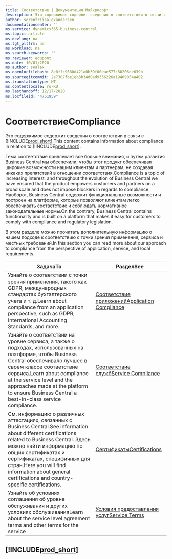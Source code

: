 ```yaml
---
title: Соответствие | Документация Майкрософт
description: Это содержимое содержит сведения о соответствии в связи с Business Central.
author: sorenfriisalexandersen
documentationcenter: ''
ms.service: dynamics365-business-central
ms.topic: article
ms.devlang: na
ms.tgt_pltfrm: na
ms.workload: na
ms.search.keywords: ''
ms.reviewer: edupont
ms.date: 10/01/2020
ms.author: soalex
ms.openlocfilehash: 8e0ffc9680d421a0b39f00eae577c80206de639b
ms.sourcegitcommit: 2e7307fbe1eb3b34d0ad9356226a19409054a402
ms.translationtype: HT
ms.contentlocale: ru-RU
ms.lasthandoff: 12/17/2020
ms.locfileid: "4751959"
---
```

# <a name="compliance"></a><span data-ttu-id="f0f0a-103">Соответствие</span><span class="sxs-lookup"><span data-stu-id="f0f0a-103">Compliance</span></span>

<span data-ttu-id="f0f0a-104">Это содержимое содержит сведения о соответствии в связи с [!INCLUDE[prod_short](../includes/prod_short.md)].</span><span class="sxs-lookup"><span data-stu-id="f0f0a-104">This content contains information about compliance in relation to [!INCLUDE[prod_short](../includes/prod_short.md)].</span></span>  

<span data-ttu-id="f0f0a-105">Тема соответствие привлекает все больше внимания, и путем развития Business Central мы обеспечили, чтобы этот продукт обеспечивал широкие возможности нашим клиентам и партнерам, не создавая никаких препятствий в отношении соответствия.</span><span class="sxs-lookup"><span data-stu-id="f0f0a-105">Compliance is a topic of increasing interest, and throughout the evolution of Business Central we have ensured that the product empowers customers and partners on a broad scale and does not impose blockers in regards to compliance.</span></span> <span data-ttu-id="f0f0a-106">Наоборот, Business Central содержит функциональные возможности и построен на платформе, которые позволяют клиентам легко обеспечивать соответствие и соблюдать нормативное законодательные нормы.</span><span class="sxs-lookup"><span data-stu-id="f0f0a-106">On the contrary, Business Central contains functionality and is built on a platform that makes it easy for customers to comply with compliance and regulatory legislation.</span></span>

<span data-ttu-id="f0f0a-107">В этом разделе можно прочитать дополнительную информацию о нашем подходе к соответствию с точки зрения применения, сервиса и местных требований.</span><span class="sxs-lookup"><span data-stu-id="f0f0a-107">In this section you can read more about our approach to compliance from the perspective of application, service, and local  requirements.</span></span>

|<span data-ttu-id="f0f0a-108">**Задача**</span><span class="sxs-lookup"><span data-stu-id="f0f0a-108">**To**</span></span>|<span data-ttu-id="f0f0a-109">**Раздел**</span><span class="sxs-lookup"><span data-stu-id="f0f0a-109">**See**</span></span>|  
|------------|-------------|  
|<span data-ttu-id="f0f0a-110">Узнайте о соответствии с точки зрения применения, такого как GDPR, международных стандартах бухгалтерского учета и т. д.</span><span class="sxs-lookup"><span data-stu-id="f0f0a-110">Learn about compliance from an application perspective, such as GDPR, International Accounting Standards, and more.</span></span>|[<span data-ttu-id="f0f0a-111">Соответствие приложений</span><span class="sxs-lookup"><span data-stu-id="f0f0a-111">Application Compliance</span></span>](compliance-application-compliance.md)|  
|<span data-ttu-id="f0f0a-112">Узнайте о соответствии на уровне сервиса, а также о подходах, использованных на платформе, чтобы Business Central обеспечивало лучшее в своем классе соответствие сервиса.</span><span class="sxs-lookup"><span data-stu-id="f0f0a-112">Learn about compliance at the service level and the approaches made at the platform to ensure Business Central a best-in-class service compliance.</span></span>|[<span data-ttu-id="f0f0a-113">Соответствие служб</span><span class="sxs-lookup"><span data-stu-id="f0f0a-113">Service Compliance</span></span>](compliance-service-compliance.md)|  
|<span data-ttu-id="f0f0a-114">См. информацию о различных аттестациях, связанных с Business Central.</span><span class="sxs-lookup"><span data-stu-id="f0f0a-114">See information about different certifications related to Business Central.</span></span> <span data-ttu-id="f0f0a-115">Здесь можно найти информацию по общих сертификатах и сертификатах, специфичных для стран.</span><span class="sxs-lookup"><span data-stu-id="f0f0a-115">Here you will find information about general certifications and country-specific certifications.</span></span>|[<span data-ttu-id="f0f0a-116">Сертификаты</span><span class="sxs-lookup"><span data-stu-id="f0f0a-116">Certifications</span></span>](compliance-certifications.md)|  
|<span data-ttu-id="f0f0a-117">Узнайте об условиях соглашения об уровне обслуживания и других условиях обслуживания</span><span class="sxs-lookup"><span data-stu-id="f0f0a-117">Learn about the service level agreement terms and other terms for the service</span></span>|[<span data-ttu-id="f0f0a-118">Условия предоставления услуг</span><span class="sxs-lookup"><span data-stu-id="f0f0a-118">Service Terms</span></span>](compliance-service-compliance.md#service-terms)|  

## [!INCLUDE[prod_short](../includes/free_trial_md.md)]  
